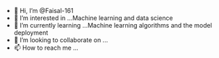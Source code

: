 - 👋 Hi, I’m @Faisal-161
- 👀 I’m interested in ...Machine learning and data science
- 🌱 I’m currently learning ...Machine learning algorithms and the model deployment
- 💞️ I’m looking to collaborate on ...
- 📫 How to reach me ...

<!---
Faisal-161/Faisal-161 is a ✨ special ✨ repository because its `README.md` (this file) appears on your GitHub profile.
You can click the Preview link to take a look at your changes.
--->
